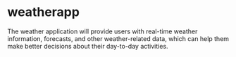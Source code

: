 # weatherapp
 The weather application will provide users with real-time weather information, forecasts, and other weather-related data, which can help them make better decisions about their day-to-day activities.
